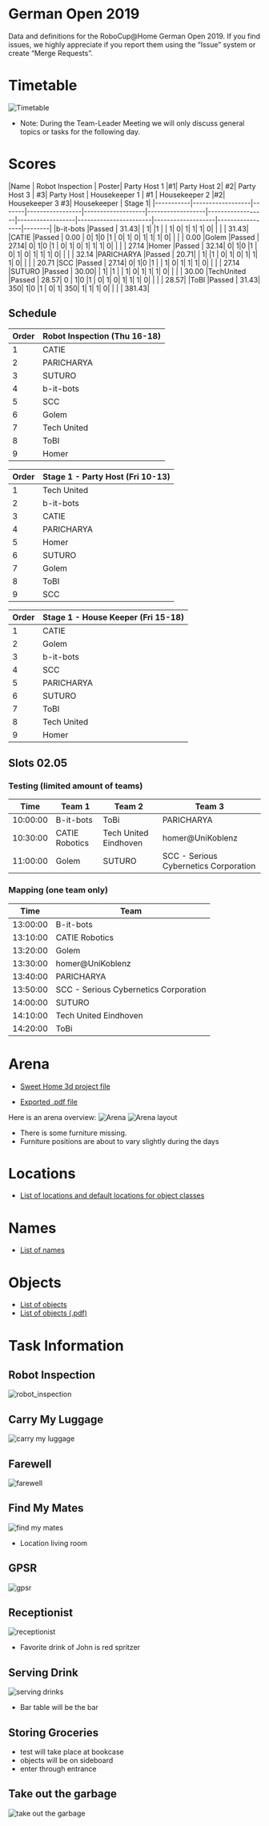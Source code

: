 # German Open 2019

Data and definitions for the RoboCup@Home German Open 2019. If you find
issues, we highly appreciate if you report them using the “Issue” system or create
“Merge Requests”.

<!--Slides as shown on screen are available:-->
<!--https://userpages.uni-koblenz.de/~raphael/rc_go_2019_orga/rc.pdf-->

# Timetable

![Timetable](timetable.png)

* Note: During the Team-Leader Meeting we will only discuss general topics or tasks for the following day.

# Scores

|Name       | Robot Inspection | Poster| Party Host 1 |#1|	Party Host 2| #2|	Party Host 3    |	#3|	Party Host |	Housekeeper 1 |	#1   | Housekeeper 2  |#2|	Housekeeper 3	#3|	Housekeeper	| Stage 1|
|-----------|------------------|-------|-----------------|-------------------|------------------|------------------|------------------|-----------------------|-------------------|-----------------|--------|
|b-it-bots	|Passed            |  31.43|	          | 1|              |1   |                  |    1|           0|	             1|		1|		         1|	0|	              |   |             |   31.43|
|CATIE		|Passed            |  0.00 |             0| 1|0             |1   |                 0|    1|           0|	             1|		1|		         1|	0|	              |   |             |   0.00 
|Golem		|Passed            |  27.14|	         0| 1|0             |1   |                 0|    1|           0|	             1|		1|		         1|	0|	              |   |             |   27.14
|Homer		|Passed            |  32.14|	         0| 1|0             |1   |                 0|    1|           0|	             1|		1|		         1|	0|	              |   |             |   32.14
|PARICHARYA	|Passed            |  20.71|	          | 1|              |1   |                 0|    1|           0|	             1|		1|		         1|	0|	              |   |             |   20.71
|SCC		|Passed            |  27.14|	         0| 1|0             |1   |                  |    1|           0|	             1|		1|		         1|	0|	              |   |             |   27.14
|SUTURO		|Passed            |  30.00|	          | 1|              |1   |                  |    1|           0|	             1|		1|		         1|	0|	              |   |             |   30.00
|TechUnited	|Passed            |  28.57|	        0 | 1|0             |1   |                 0|    1|           0|	             1|		1|		         1|	0|	              |   |             |   28.57|
|ToBI		|Passed            |  31.43|	       350| 1|0             |1   |                 0|    1|         350|	             1|		1|		         1|	0|	              |   |             |  381.43|																			

																


## Schedule

|Order | Robot Inspection (Thu 16-18) 
|------|------------------------------
|1     | CATIE                        
|2     | PARICHARYA                   
|3     | SUTURO                       
|4     | b-it-bots                    
|5     | SCC                          
|6     | Golem                        
|7     | Tech United                  
|8     | ToBI                         
|9     | Homer                        


|Order | Stage 1 - Party Host (Fri 10-13) 
|------|--------------------------------
|1     | Tech United
|2     | b-it-bots                   
|3     | CATIE                       
|4     | PARICHARYA                  
|5     | Homer                       
|6     | SUTURO                      
|7     | Golem                       
|8     | ToBI                        
|9     | SCC                         



|Order | Stage 1 - House Keeper (Fri 15-18) 
|------|--------------------------------
|1     | CATIE
|2     | Golem                     
|3     | b-it-bots                 
|4     | SCC                       
|5     | PARICHARYA                
|6     | SUTURO                    
|7     | ToBI                      
|8     | Tech United               
|9     | Homer

## Slots 02.05

### Testing (limited amount of teams)

| Time     | Team 1          | Team 2                 | Team 3
|----------|-----------------|------------------------|--------------------------------------
| 10:00:00 | B-it-bots	     | ToBi	                  | PARICHARYA
| 10:30:00 | CATIE Robotics  | Tech United Eindhoven  | homer@UniKoblenz
| 11:00:00 | Golem	         | SUTURO	              | SCC - Serious Cybernetics Corporation


### Mapping (one team only)

| Time     | Team
|----------|-----------------------------------------
| 13:00:00 | B-it-bots
| 13:10:00 | CATIE Robotics
| 13:20:00 | Golem
| 13:30:00 | homer@UniKoblenz
| 13:40:00 | PARICHARYA
| 13:50:00 | SCC - Serious Cybernetics Corporation
| 14:00:00 | SUTURO
| 14:10:00 | Tech United Eindhoven
| 14:20:00 | ToBi

# Arena

* [Sweet Home 3d project file](arena.sh3d)
<!--* Exported .obj file-->
* [Exported .pdf file](arena_layout.pdf)

Here is an arena overview:
![Arena](arena.png)
![Arena layout](arena_layout.png)

* There is some furniture missing.
* Furniture positions are about to vary slightly during the days 

# Locations

* [List of locations and default locations for object classes](locations.md)


# Names

*  [List of names](names.md)

# Objects

* [List of objects](objects/objects.md)
* [List of objects (.pdf)](objects/objects.pdf)

# Task Information

## Robot Inspection

![robot_inspection](rips.png)

## Carry My Luggage

![carry my luggage](carry_my_luggage.png)

## Farewell

![farewell](farewell.png)

## Find My Mates

![find my mates](find_my_mates.png)

* Location living room

## GPSR

![gpsr](gpsr.png)


## Receptionist

![receptionist](receptionist.png)

* Favorite drink of John is red spritzer

## Serving Drink

![serving drinks](serving_drinks.png)

* Bar table will be the bar

## Storing Groceries

* test will take place at bookcase 
* objects will be on sideboard
* enter through entrance

## Take out the garbage

![take out the garbage](take_out_the_garbage.png)

